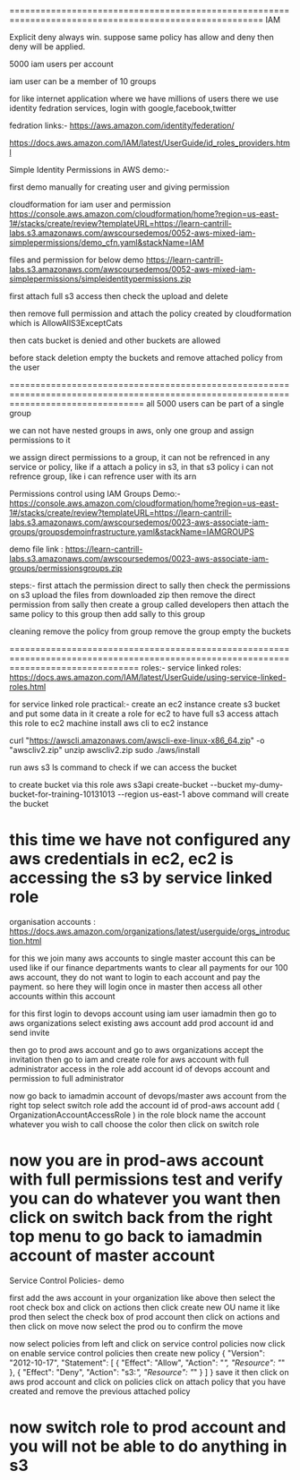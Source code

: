 =======================================================================================================
IAM

Explicit deny always win. suppose same policy has allow and deny then deny will be applied.

5000 iam users per account

iam user can be a member of 10 groups

for like internet application where we have millions of users there we use identity fedration services, login with google,facebook,twitter

fedration links:-
https://aws.amazon.com/identity/federation/

https://docs.aws.amazon.com/IAM/latest/UserGuide/id_roles_providers.html

Simple Identity Permissions in AWS demo:-

first demo manually for creating user and giving permission

cloudformation for iam user and permission
https://console.aws.amazon.com/cloudformation/home?region=us-east-1#/stacks/create/review?templateURL=https://learn-cantrill-labs.s3.amazonaws.com/awscoursedemos/0052-aws-mixed-iam-simplepermissions/demo_cfn.yaml&stackName=IAM

files and permission for below demo
https://learn-cantrill-labs.s3.amazonaws.com/awscoursedemos/0052-aws-mixed-iam-simplepermissions/simpleidentitypermissions.zip

first attach full s3 access then check the upload and delete

then remove full permission and attach the policy created by cloudformation which is AllowAllS3ExceptCats

then cats bucket is denied and other buckets are allowed

before stack deletion empty the buckets and remove attached policy from the user

======================================================================================================================================
all 5000 users can be part of a single group

we can not have nested groups in aws, only one group and assign permissions to it

we assign direct permissions to a group, it can not be refrenced in any service or policy, like if a attach a policy in s3, in that s3 policy i can not refrence group,  like i can refrence user with its arn

Permissions control using IAM Groups Demo:-
https://console.aws.amazon.com/cloudformation/home?region=us-east-1#/stacks/create/review?templateURL=https://learn-cantrill-labs.s3.amazonaws.com/awscoursedemos/0023-aws-associate-iam-groups/groupsdemoinfrastructure.yaml&stackName=IAMGROUPS

demo file link : https://learn-cantrill-labs.s3.amazonaws.com/awscoursedemos/0023-aws-associate-iam-groups/permissionsgroups.zip

steps:-
first attach the permission direct to sally
then check the permissions on s3
upload the files from downloaded zip
then remove the direct permission from sally
then create a group called developers
then attach the same policy to this group
then add sally to this group

cleaning
remove the policy from group
remove the group
empty the buckets

=====================================================================================================================================
roles:-
service linked roles: https://docs.aws.amazon.com/IAM/latest/UserGuide/using-service-linked-roles.html

for service linked role practical:-
create an ec2 instance
create s3 bucket and put some data in it
create a role for ec2 to have full s3 access
attach this role to ec2 machine
install aws cli to ec2 instance

curl "https://awscli.amazonaws.com/awscli-exe-linux-x86_64.zip" -o "awscliv2.zip"
unzip awscliv2.zip
sudo ./aws/install

run aws s3 ls command to check if we can access the bucket

to create bucket via this role
aws s3api create-bucket --bucket my-dumy-bucket-for-training-10131013 --region us-east-1 
above command will create the bucket

this time we have not configured any aws credentials in ec2, ec2 is accessing the s3 by service linked role
==================================================================================================================================
organisation accounts : https://docs.aws.amazon.com/organizations/latest/userguide/orgs_introduction.html

for this we join many aws accounts to single master account
this can be used like if our finance departments wants to clear all payments for our 100 aws account, they do not want to login to each account and pay the payment.
so here they will login once in master then access all other accounts within this account

for this first login to devops account using iam user iamadmin
then go to aws organizations
select existing aws account
add prod account id and send invite

then go to prod aws account and go to aws organizations
accept the invitation
then go to iam and create role for aws account with full administrator access
in the role add account id of devops account and permission to full administrator

now go back to iamadmin account of devops/master aws account
from the right top select switch role
add the account id of prod-aws account
add ( OrganizationAccountAccessRole ) in the role block
name the account whatever you wish to call
choose the color
then click on switch role

now you are in prod-aws account with full permissions
test and verify you can do whatever you want
then click on switch back from the right top menu to go back to iamadmin account of master account
========================================================================================================================================

Service Control Policies- demo

first add the aws account in your organization like above
then select the root check box and click on actions then click create new OU
name it like prod
then select the check box of prod account then click on actions and then click on move
now select the prod ou to confirm the move

now select policies from left and click on service control policies
now click on enable service control policies
then create new policy
{
    "Version": "2012-10-17",
    "Statement": [
        {
            "Effect": "Allow",
            "Action": "*",
            "Resource": "*"
        },
        {
            "Effect": "Deny",
            "Action": "s3:*",
            "Resource": "*"
        }
    ]
}
save it
then click on aws prod account and click on policies
click on attach policy that you have created and remove the previous attached policy

now switch role to prod account and you will not be able to do anything in s3
==========================================================================================================







